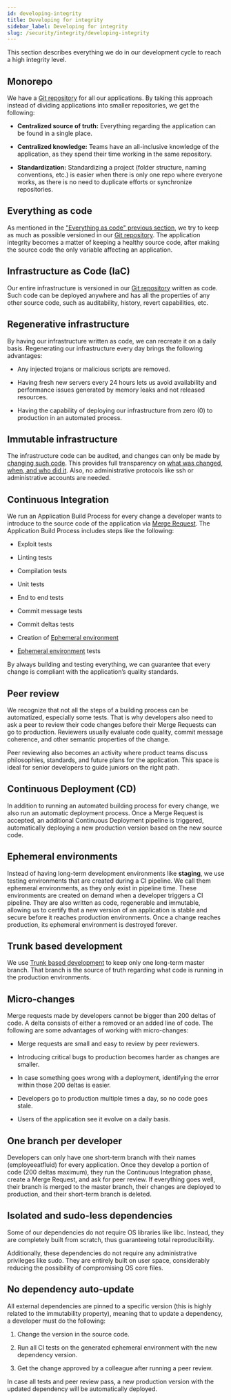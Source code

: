 ```yaml
---
id: developing-integrity
title: Developing for integrity
sidebar_label: Developing for integrity
slug: /security/integrity/developing-integrity
---
```


This section describes everything we do
in our development cycle
to reach a high integrity level.

## Monorepo
We have a [Git repository](https://gitlab.com/fluidattacks/product)
for all our applications.
By taking this approach instead of dividing
applications into smaller repositories,
we get the following:

- **Centralized source of truth:**
Everything regarding the application
can be found in a single place.

- **Centralized knowledge:**
Teams have an all-inclusive knowledge
of the application,
as they spend their time working
in the same repository.

- **Standardization:**
Standardizing a project
(folder structure, naming conventions, etc.)
is easier when there is only one repo
where everyone works,
as there is no need to duplicate efforts
or synchronize repositories.

## Everything as code
As mentioned in the
["Everything as code" previous section](../non-repudation/everything-as-code),
we try to keep as much as possible
versioned in our
[Git repository](https://gitlab.com/fluidattacks/product).
The application integrity becomes
a matter of keeping a healthy source code,
after making the source code
the only variable affecting an application.

## Infrastructure as Code (IaC)
Our entire infrastructure is versioned
in our [Git repository](https://gitlab.com/fluidattacks/product)
written as code.
Such code can be deployed anywhere
and has all the properties of any other source code,
such as auditability, history,
revert capabilities, etc.

## Regenerative infrastructure
By having our infrastructure written as code,
we can recreate it on a daily basis.
Regenerating our infrastructure every day
brings the following advantages:

- Any injected trojans
or malicious scripts are removed.

- Having fresh new servers every 24 hours
lets us avoid availability
and performance issues generated by memory leaks
and not released resources.

- Having the capability of deploying our infrastructure
from zero (0) to production in an automated process.

## Immutable infrastructure
The infrastructure code can be audited,
and changes can only be made by
[changing such code](/criteria/services/265).
This provides full transparency on
[what was changed, when, and who did it](/criteria/files/046).
Also,
no administrative protocols like ssh
or administrative accounts are needed.

## Continuous Integration
We run an Application Build Process
for every change a developer wants to introduce
to the source code of the application via
[Merge Request](https://docs.gitlab.com/ee/user/project/merge_requests/).
The Application Build Process
includes steps like the following:

- Exploit tests

- Linting tests

- Compilation tests

- Unit tests

- End to end tests

- Commit message tests

- Commit deltas tests

- Creation of
[Ephemeral environment](#ephemeral-environments)

- [Ephemeral environment](#ephemeral-environments) tests

By always building and testing everything,
we can guarantee that every change is compliant
with the application’s quality standards.

## Peer review
We recognize that not all the steps
of a building process can be automatized,
especially some tests.
That is why developers also need to ask
a peer to review their code changes
before their Merge Requests can go to production.
Reviewers usually evaluate code quality,
commit message coherence,
and other semantic properties of the change.

Peer reviewing also becomes an activity
where product teams discuss philosophies,
standards, and future plans for the application.
This space is ideal for senior developers
to guide juniors on the right path.

## Continuous Deployment (CD)
In addition to running an automated building process for every change,
we also run an automatic deployment process.
Once a Merge Request is accepted,
an additional Continuous Deployment pipeline is triggered,
automatically deploying a new production version
based on the new source code.

## Ephemeral environments
Instead of having long-term development environments
like **staging**,
we use testing environments
that are created during a CI pipeline.
We call them ephemeral environments,
as they only exist in pipeline time.
These environments are created on demand
when a developer triggers a CI pipeline.
They are also written as code,
regenerable and immutable,
allowing us to certify
that a new version of an application is stable
and secure before it reaches production environments.
Once a change reaches production,
its ephemeral environment
is destroyed forever.

## Trunk based development
We use [Trunk based development](https://trunkbaseddevelopment.com/)
to keep only one long-term master branch.
That branch is the source of truth
regarding what code is running
in the production environments.

## Micro-changes
Merge requests made by developers
cannot be bigger than 200 deltas of code.
A delta consists of
either a removed or an added line of code.
The following are some advantages
of working with micro-changes:

- Merge requests are small
and easy to review by peer reviewers.

- Introducing critical bugs to production
becomes harder as changes are smaller.

- In case something goes wrong with a deployment,
identifying the error within those 200 deltas is easier.

- Developers go to production multiple times a day,
so no code goes stale.

- Users of the application
see it evolve on a daily basis.

## One branch per developer
Developers can only have one short-term branch
with their names (employeeatfluid) for every application.
Once they develop a portion of code (200 deltas maximum),
they run the Continuous Integration phase,
create a Merge Request,
and ask for peer review.
If everything goes well,
their branch is merged to the master branch,
their changes are deployed to production,
and their short-term branch is deleted.

## Isolated and sudo-less dependencies
Some of our dependencies
do not require OS libraries like libc.
Instead,
they are completely built from scratch,
thus guaranteeing total reproducibility.

Additionally,
these dependencies do not require
any administrative privileges like sudo.
They are entirely built on user space,
considerably reducing the possibility
of compromising OS core files.

## No dependency auto-update
All external dependencies
are pinned to a specific version
(this is highly related to the immutability property),
meaning that to update a dependency,
a developer must do the following:

1. Change the version in the source code.

2. Run all CI tests on the generated ephemeral environment
with the new dependency version.

3. Get the change approved by a colleague
after running a peer review.

In case all tests and peer review pass,
a new production version with the updated dependency
will be automatically deployed.
